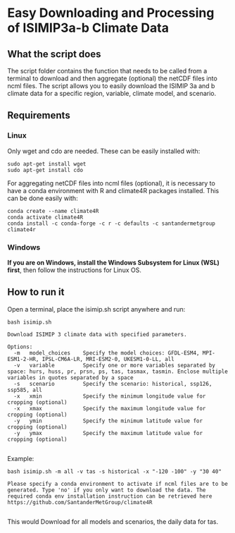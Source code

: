 # Easy Downloading and Processing of ISIMIP3a-b Climate Data
## What the script does
The script folder contains the function that needs to be called from a terminal to download and then aggregate (optional) the netCDF files into ncml files. The script allows you to easily download the ISIMIP 3a and b climate data for a specific region, variable, climate model, and scenario.

## Requirements
### Linux
Only wget and cdo are needed. These can be easily installed with:

```
sudo apt-get install wget
sudo apt-get install cdo
```

For aggregating netCDF files into ncml files (optional), it is necessary to have a conda environment with R and climate4R packages installed. This can be done easily with:

```
conda create --name climate4R
conda activate climate4R
conda install -c conda-forge -c r -c defaults -c santandermetgroup climate4r
```
### Windows
**If you are on Windows, install the Windows Subsystem for Linux (WSL) first**, then follow the instructions for Linux OS.

## How to run it
Open a terminal, place the isimip.sh script anywhere and run:

```
bash isimip.sh
```
```
Download ISIMIP 3 climate data with specified parameters.

Options:
  -m   model_choices    Specify the model choices: GFDL-ESM4, MPI-ESM1-2-HR, IPSL-CM6A-LR, MRI-ESM2-0, UKESM1-0-LL, all
  -v   variable         Specify one or more variables separated by space: hurs, huss, pr, prsn, ps, tas, tasmax, tasmin. Enclose multiple variables in quotes separated by a space
  -s   scenario         Specify the scenario: historical, ssp126, ssp585, all
  -x   xmin             Specify the minimum longitude value for cropping (optional)
  -x   xmax             Specify the maximum longitude value for cropping (optional)
  -y   ymin             Specify the minimum latitude value for cropping (optional)
  -y   ymax             Specify the maximum latitude value for cropping (optional)


```
Example:
```
bash isimip.sh -m all -v tas -s historical -x "-120 -100" -y "30 40"

Please specify a conda environment to activate if ncml files are to be generated. Type 'no' if you only want to download the data. The required conda env installation instruction can be retrieved here https://github.com/SantanderMetGroup/climate4R


```

This would Download for all models and scenarios, the daily data for tas.
